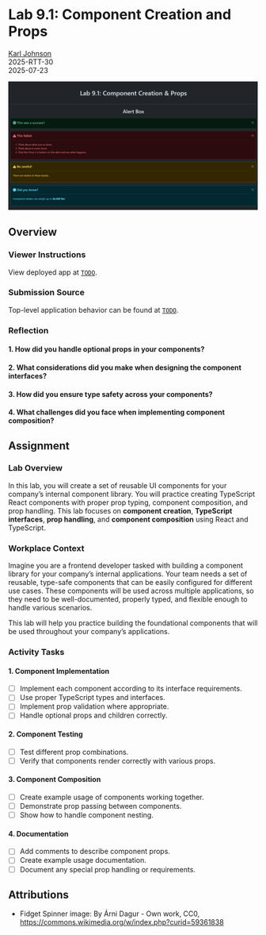# Lab 9.1: Component Creation and Props

[Karl Johnson](https://github.com/hirekarl)  
2025-RTT-30  
<time datetime="2025-07-23">2025-07-23</time>  

![Preview alt text goes here.](./preview.png)

## Overview
### Viewer Instructions
View deployed app at [`TODO`]().

### Submission Source
Top-level application behavior can be found at [`TODO`]().

### Reflection
#### 1. How did you handle optional props in your components?
>

#### 2. What considerations did you make when designing the component interfaces?
>

#### 3. How did you ensure type safety across your components?
>

#### 4. What challenges did you face when implementing component composition?
>

## Assignment
### Lab Overview
In this lab, you will create a set of reusable UI components for your company’s internal component library. You will practice creating TypeScript React components with proper prop typing, component composition, and prop handling. This lab focuses on **component creation**, **TypeScript interfaces**, **prop handling**, and **component composition** using React and TypeScript.

### Workplace Context
Imagine you are a frontend developer tasked with building a component library for your company’s internal applications. Your team needs a set of reusable, type-safe components that can be easily configured for different use cases. These components will be used across multiple applications, so they need to be well-documented, properly typed, and flexible enough to handle various scenarios.

This lab will help you practice building the foundational components that will be used throughout your company’s applications.

### Activity Tasks
#### 1. Component Implementation
- [ ] Implement each component according to its interface requirements.
- [ ] Use proper TypeScript types and interfaces.
- [ ] Implement prop validation where appropriate.
- [ ] Handle optional props and children correctly.

#### 2. Component Testing
- [ ] Test different prop combinations.
- [ ] Verify that components render correctly with various props.

#### 3. Component Composition
- [ ] Create example usage of components working together.
- [ ] Demonstrate prop passing between components.
- [ ] Show how to handle component nesting.

#### 4. Documentation
- [ ] Add comments to describe component props.
- [ ] Create example usage documentation.
- [ ] Document any special prop handling or requirements.

## Attributions
- Fidget Spinner image: By Árni Dagur - Own work, CC0, https://commons.wikimedia.org/w/index.php?curid=59361838